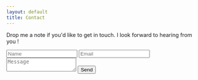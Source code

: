 ```yaml
---
layout: default
title: Contact
---
```


Drop me a note if you'd like to get in touch. I look forward to hearing from you <i class="icon fas fa-smile"></i>!

<form action="https://formspree.io/mjvazzpd" method="POST">
    <input required type="text" name="name" placeholder="Name">
    <input required type="email" name="_replyto" placeholder="Email">
    <textarea required placeholder="Message"></textarea>
    <button type="submit">Send</button>
</form>
